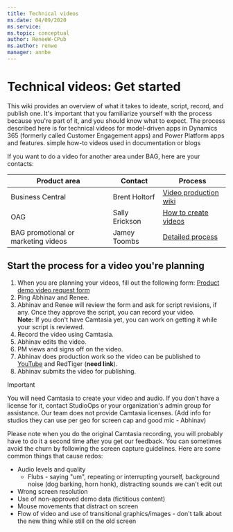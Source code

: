 ```yaml
---
title: Technical videos
ms.date: 04/09/2020
ms.service: 
ms.topic: conceptual
author: ReneeW-CPub
ms.author: renwe
manager: annbe
---
```


# Technical videos: Get started


This wiki provides an overview of what it takes to ideate, script, record, and publish one. It's important that you familiarize yourself with the process because you're part of it, and you should know what to expect.
The process described here is for technical videos for model-driven apps in Dynamics 365 (formerly called Customer Engagement apps) and Power Platform apps and features. 
simple how-to videos used in documentation or blogs


If you want to do a video for another area under BAG, here are your contacts:

**Product area**              | **Contact**                                                 | **Process**
|----------------------------------|--------------------------------------------------------|----------------------|
| Business Central | Brent Holtorf | [Video production wiki](https://teams.microsoft.com/l/entity/com.microsoft.teamspace.tab.wiki/tab::902d4109-2ae1-4992-bde9-f36a3f5be3ad?context=%7B%22subEntityId%22%3A%22%7B%5C%22pageId%5C%22%3A2%2C%5C%22origin%5C%22%3A2%7D%22%2C%22channelId%22%3A%2219%3A06d2c862bf264c5c8ff2b2a82f6eb6cd%40thread.skype%22%7D&tenantId=72f988bf-86f1-41af-91ab-2d7cd011db47)
| OAG              | Sally Erickson| [How to create videos](https://nam06.safelinks.protection.outlook.com/?url=https%3A%2F%2Fmicrosoft.sharepoint.com%2Fteams%2FDynDoc%2FAXContentResources%2FSitePages%2FWriting%2520resources%2520%26%2520best%2520practices.aspx&data=02%7C01%7Crenwe%40microsoft.com%7C6dd77398614e4c4f2d5108d720b5e674%7C72f988bf86f141af91ab2d7cd011db47%7C1%7C0%7C637013837941871212&sdata=kmXUxDZMa3Obut1DbJT4lMYQKDVTRz3CohhYQi%2BlzNk%3D&reserved=0) |
| BAG promotional or marketing videos  | Jamey Toombs  | [Detailed process](https://microsoft.sharepoint.com/teams/Cloud_AI-Motion/SitePages/Alchemy-Video.aspx) |


## Start the process for a video you're planning

1.	When you are planning your videos, fill out the following form: [Product demo video request form](https://forms.office.com/Pages/ResponsePage.aspx?id=v4j5cvGGr0GRqy180BHbR9b5wR1zDLRMp9sYA_S9dMJURTJYNkNWR1FLRDNCV1FGSUNENEVPUkNMVi4u)
2.	Ping Abhinav and Renee. 
3.	Abhinav and Renee will review the form and ask for script revisions, if any. 
    Once they approve the script, you can record your video. <br>
    **Note:** If you don't have Camtasia yet, you can work on getting it while your script is reviewed.
4.	Record the video using Camtasia. 
5.	Abhinav edits the video.
6.	PM views and signs off on the video.
7.	Abhinav does production work so the video can be published to [YouTube](https://www.youtube.com/channel/UCJGCg4rB3QSs8y_1FquelBQ) and RedTiger (**need link**).
8.	Abhinav submits the video for publishing.

> [!IMPORTANT]  
> You will need Camtasia to create your video and audio. If you don't have a license for it, contact StudioOps or your organization's admin group for assistance. Our team does not provide Camtasia licenses. 
> (Add info for studios they can use per geo for screen cap and good mic - Abhinav)

Please note when you do the original Camtasia recording, you will probably have to do it a second time after you get our feedback. You can sometimes avoid the churn by following the screen capture guidelines. Here are some common things that cause redos:

- Audio levels and quality
    - Flubs - saying "um", repeating or interrupting yourself, background noise (dog barking, horn honk), distracting sounds we can't edit out
- Wrong screen resolution
- Use of non-approved demo data (fictitious content)
- Mouse movements that distract on screen
- Flow of video and use of transitional graphics/images - don't talk about the new thing while still on the old screen

